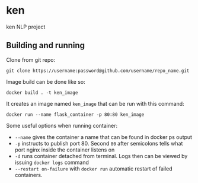 # ken
ken NLP project
## Building and running

Clone from git repo:
```
git clone https://username:password@github.com/username/repo_name.git
```
<!-- ae9c2fa2d73fbbb0bd0a5ffa746f1df59036815c -->
Image build can be done like so:
```
docker build . -t ken_image
```
It creates an image named `ken_image` that can be run with this command:
```
docker run --name flask_container -p 80:80 ken_image
```
Some useful options when running container:

* `--name` gives the container a name that can be found in docker ps output
* `-p` instructs to publish port 80. Second `80` after semicolons tells what port nginx inside the container listens on
* `-d` runs container detached from terminal. Logs then can be viewed by issuing `docker logs` command
* `--restart on-failure` with `docker run` automatic restart of failed containers.